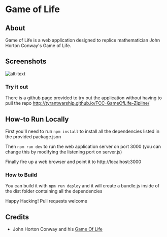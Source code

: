 # Game of Life

## About
Game of Life is a web application designed to replice mathematician John Horton Conway's Game of Life.

## Screenshots
![alt-text](./link-to-preview.png?raw=true)

### Try it out
There is a github page provided to try out the application without having to pull the repo
http://tyrantwarship.github.io/FCC-GameOfLife-Zipline/

## How-to Run Locally
First you'll need to run `npm install` to install all the dependencies listed in the provided package.json

Then `npm run dev` to run the web application server on port 3000 (you can change this by modifying the listening port on server.js)

Finally fire up a web browser and point it to http://localhost:3000

### How to Build
You can build it with `npm run deploy` and it will create a bundle.js inside of the dist folder containing all the dependencies

Happy Hacking! Pull requests welcome

## Credits
* John Horton Conway and his [Game Of Life](https://en.wikipedia.org/wiki/Conway%27s_Game_of_Life)
